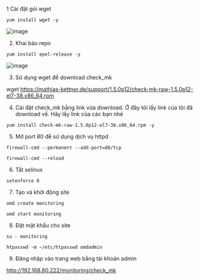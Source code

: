  1 Cài đặt gói wget
 
 `yum install wget -y`
 
 ![image](https://user-images.githubusercontent.com/62273292/165048130-71026762-526a-40cc-9e0f-06b09d69b6ef.png)

 
 2. Khai báo repo

`yum install epel-release -y`

![image](https://user-images.githubusercontent.com/62273292/165048400-f4c169c9-900e-481a-8951-ec7cc39894b5.png)


3. Sử dụng wget để download check_mk

wget https://mathias-kettner.de/support/1.5.0p12/check-mk-raw-1.5.0p12-el7-38.x86_64.rpm

4. Cài đặt check_mk bằng link vừa download. Ở đây tôi lấy link của tôi đã download về. Hãy lấy link của các bạn nhé

`yum install check-mk-raw-1.5.0p12-el7-38.x86_64.rpm -y `

5. Mở port 80 để sử dụng dịch vụ httpd

`firewall-cmd --permanent --add-port=80/tcp`

`firewall-cmd --reload`

6. Tắt selinux

`setenforce 0 `

7. Tạo và khởi động site

`omd create monitoring`

`omd start monitoring`

8. Đặt mật khẩu cho site

`su - monitoring`

`htpasswd -m ~/etc/htpasswd omdadmin`

9. Đăng nhập vào trang web bằng tài khoản admin

http://192.168.80.222/monitoring/check_mk
